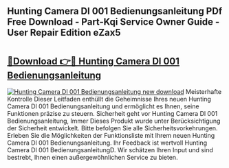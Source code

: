 ## Hunting Camera Dl 001 Bedienungsanleitung PDf Free Download - Part-Kqi Service Owner Guide - User Repair Edition eZax5

# <h2><a href="http://df2beox.blite.top/?on=Hunting+Camera+Dl+001+Bedienungsanleitung">🔗Download 👉🔴 Hunting Camera Dl 001 Bedienungsanleitung</a></h2>

[![Hunting Camera Dl 001 Bedienungsanleitung new download](https://i.imgur.com/lujVjoI.png)](http://df2beox.blite.top/?on=Hunting+Camera+Dl+001+Bedienungsanleitung)
Meisterhafte Kontrolle Dieser Leitfaden enthüllt die Geheimnisse Ihres neuen Hunting Camera Dl 001 Bedienungsanleitung und ermöglicht es Ihnen, seine Funktionen präzise zu steuern. Sicherheit geht vor Hunting Camera Dl 001 Bedienungsanleitung, Immer Dieses Produkt wurde unter Berücksichtigung der Sicherheit entwickelt. Bitte befolgen Sie alle Sicherheitsvorkehrungen. Erleben Sie die Möglichkeiten der Funktionsliste mit Ihrem neuen Hunting Camera Dl 001 Bedienungsanleitung. Ihr Feedback ist wertvoll Hunting Camera Dl 001 BedienungsanleitungD. Wir schätzen Ihren Input und sind bestrebt, Ihnen einen außergewöhnlichen Service zu bieten.
